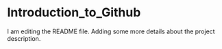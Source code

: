# Introduction_to_Github
I am editing the README file. Adding some more details about the project description.

